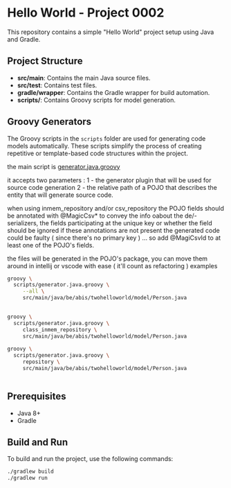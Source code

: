 # Hello World - Project 0002

This repository contains a simple "Hello World" project setup using Java and Gradle.

## Project Structure

- **src/main**: Contains the main Java source files.
- **src/test**: Contains test files.
- **gradle/wrapper**: Contains the Gradle wrapper for build automation.
- **scripts/**: Contains Groovy scripts for model generation.

## Groovy Generators

The Groovy scripts in the `scripts` folder are used for generating code models automatically. These scripts simplify the process of creating repetitive or template-based code structures within the project.

the main script is [generator.java.groovy](scripts/generator.java.groovy)

it accepts two parameters :
1 - the generator plugin that will be used for source code generation
2 - the relative path of a POJO that describes the entity that will generate source code.

when using inmem_repository and/or csv_repository the POJO fields should be annotated with @MagicCsv* to convey the info oabout the de/-serializers, the fields participating at the unique key or whether the field should be ignored
if these annotations are not present the generated code could be faulty ( since there's no primary key ) ... so add @MagiCsvId to at least one of the POJO's fields.

the files will be generated in the POJO's package, you can move them around in intellij or vscode with ease ( it'll count as refactoring )
examples
```bash
groovy \
  scripts/generator.java.groovy \
     --all \
     src/main/java/be/abis/twohelloworld/model/Person.java
     

groovy \
  scripts/generator.java.groovy \
     class_inmem_repository \
     src/main/java/be/abis/twohelloworld/model/Person.java
    
groovy \
  scripts/generator.java.groovy \
     repository \
     src/main/java/be/abis/twohelloworld/model/Person.java
    
```




## Prerequisites

- Java 8+
- Gradle

## Build and Run

To build and run the project, use the following commands:

```bash
./gradlew build
./gradlew run
